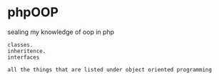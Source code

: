 # phpOOP
sealing my knowledge of oop in php
```
classes.
inheritence.
interfaces

all the things that are listed under object oriented programming


```
